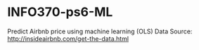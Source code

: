 # INFO370-ps6-ML
Predict Airbnb price using machine learning (OLS)
Data Source: http://insideairbnb.com/get-the-data.html
